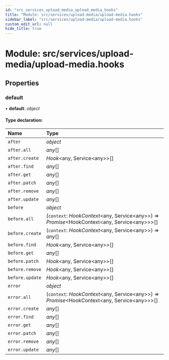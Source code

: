 ```yaml
---
id: "src_services_upload_media_upload_media_hooks"
title: "Module: src/services/upload-media/upload-media.hooks"
sidebar_label: "src/services/upload-media/upload-media.hooks"
custom_edit_url: null
hide_title: true
---
```


# Module: src/services/upload-media/upload-media.hooks

## Properties

### default

• **default**: *object*

#### Type declaration:

Name | Type |
:------ | :------ |
`after` | *object* |
`after.all` | *any*[] |
`after.create` | *Hook*<any, Service<any\>\>[] |
`after.find` | *any*[] |
`after.get` | *any*[] |
`after.patch` | *any*[] |
`after.remove` | *any*[] |
`after.update` | *any*[] |
`before` | *object* |
`before.all` | (`context`: *HookContext*<any, Service<any\>\>) => *Promise*<HookContext<any, Service<any\>\>\>[] |
`before.create` | (`context`: *HookContext*<any, Service<any\>\>) => *any*[] |
`before.find` | *Hook*<any, Service<any\>\>[] |
`before.get` | *any*[] |
`before.patch` | *Hook*<any, Service<any\>\>[] |
`before.remove` | *Hook*<any, Service<any\>\>[] |
`before.update` | *Hook*<any, Service<any\>\>[] |
`error` | *object* |
`error.all` | (`context`: *HookContext*<any, Service<any\>\>) => *Promise*<HookContext<any, Service<any\>\>\>[] |
`error.create` | *any*[] |
`error.find` | *any*[] |
`error.get` | *any*[] |
`error.patch` | *any*[] |
`error.remove` | *any*[] |
`error.update` | *any*[] |

